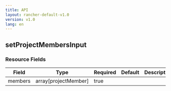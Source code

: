 ```yaml
---
title: API
layout: rancher-default-v1.0
version: v1.0
lang: en
---
```


## setProjectMembersInput





### Resource Fields

Field | Type | Required | Default | Description
---|---|---|---|---
members | array[projectMember] | true |  | 

